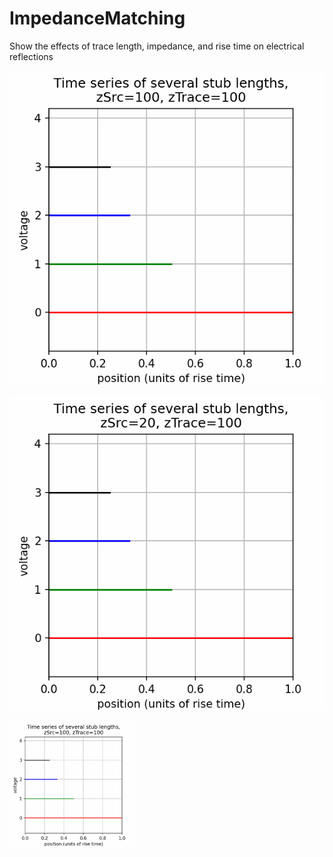 # ImpedanceMatching
Show the effects of trace length, impedance, and rise time on electrical reflections


![](./media/StubsVideoSrc100.gif)

![](./media/StubsVideoSrc20.gif)

[<img src="./media/StubsVideoSrc100.gif" width="200">]()
